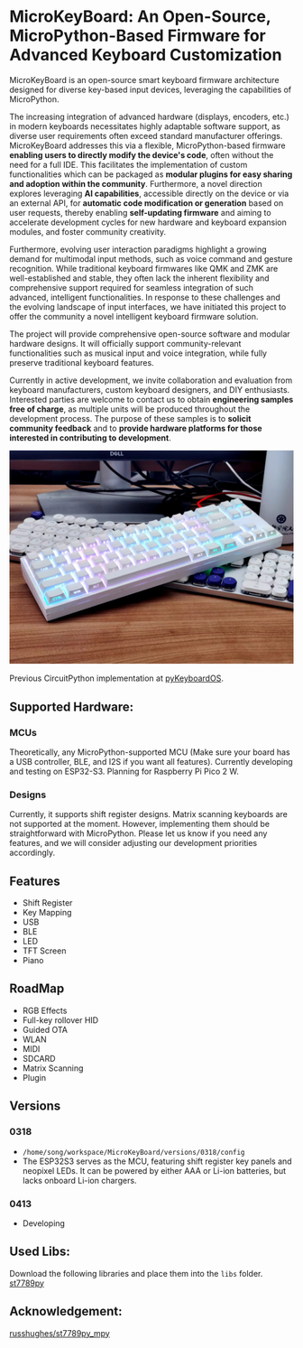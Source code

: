 # MicroKeyBoard: An Open-Source, MicroPython-Based Firmware for Advanced Keyboard Customization

MicroKeyBoard is an open-source smart keyboard firmware architecture designed for diverse key-based input devices, leveraging the capabilities of MicroPython.

The increasing integration of advanced hardware (displays, encoders, etc.) in modern keyboards necessitates highly adaptable software support, as diverse user requirements often exceed standard manufacturer offerings. MicroKeyBoard addresses this via a flexible, MicroPython-based firmware **enabling users to directly modify the device's code**, often without the need for a full IDE. This facilitates the implementation of custom functionalities which can be packaged as **modular plugins for easy sharing and adoption within the community**. Furthermore, a novel direction explores leveraging **AI capabilities**, accessible directly on the device or via an external API, for **automatic code modification or generation** based on user requests, thereby enabling **self-updating firmware** and aiming to accelerate development cycles for new hardware and keyboard expansion modules, and foster community creativity.

Furthermore, evolving user interaction paradigms highlight a growing demand for multimodal input methods, such as voice command and gesture recognition. While traditional keyboard firmwares like QMK and ZMK are well-established and stable, they often lack the inherent flexibility and comprehensive support required for seamless integration of such advanced, intelligent functionalities. In response to these challenges and the evolving landscape of input interfaces, we have initiated this project to offer the community a novel intelligent keyboard firmware solution.

The project will provide comprehensive open-source software and modular hardware designs. It will officially support community-relevant functionalities such as musical input and voice integration, while fully preserve traditional keyboard features.

Currently in active development, we invite collaboration and evaluation from keyboard manufacturers, custom keyboard designers, and DIY enthusiasts. Interested parties are welcome to contact us to obtain **engineering samples free of charge**, as multiple units will be produced throughout the development process. The purpose of these samples is to **solicit community feedback** and to **provide hardware platforms for those interested in contributing to development**.

![Key](pictures/poc_2024.png)

Previous CircuitPython implementation at [pyKeyboardOS](https://github.com/songxxzp/pyKeyboardOS).

## Supported Hardware:

### MCUs
Theoretically, any MicroPython-supported MCU (Make sure your board has a USB controller, BLE, and I2S if you want all features).
Currently developing and testing on ESP32-S3.
Planning for Raspberry Pi Pico 2 W.

### Designs
Currently, it supports shift register designs. Matrix scanning keyboards are not supported at the moment. However, implementing them should be straightforward with MicroPython. Please let us know if you need any features, and we will consider adjusting our development priorities accordingly.

## Features

- Shift Register
- Key Mapping
- USB
- BLE
- LED
- TFT Screen
- Piano

## RoadMap

- RGB Effects
- Full-key rollover HID
- Guided OTA
- WLAN
- MIDI
- SDCARD
- Matrix Scanning
- Plugin

## Versions

### 0318
- `/home/song/workspace/MicroKeyBoard/versions/0318/config`
- The ESP32S3 serves as the MCU, featuring shift register key panels and neopixel LEDs. It can be powered by either AAA or Li-ion batteries, but lacks onboard Li-ion chargers.


### 0413
- Developing


## Used Libs:
Download the following libraries and place them into the `libs` folder.
[st7789py](https://github.com/russhughes/st7789py_mpy)


## Acknowledgement:
[russhughes/st7789py_mpy](https://github.com/russhughes/st7789py_mpy)

